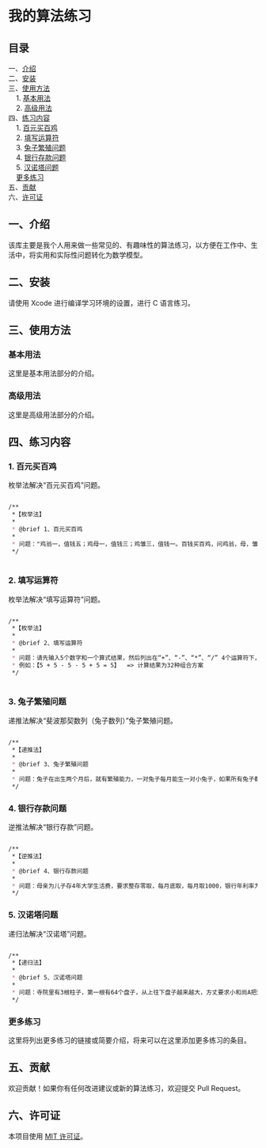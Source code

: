 # 我的算法练习

## 目录
一、[介绍](#一介绍)  
二、[安装](#二安装)  
三、[使用方法](#三使用方法)  
&nbsp;&nbsp;&nbsp;&nbsp;1. [基本用法](#基本用法)  
&nbsp;&nbsp;&nbsp;&nbsp;2. [高级用法](#高级用法)  
四、[练习内容](#四练习内容)  
&nbsp;&nbsp;&nbsp;&nbsp;1. [百元买百鸡](#1-百元买百鸡)  
&nbsp;&nbsp;&nbsp;&nbsp;2. [填写运算符](#2-填写运算符)  
&nbsp;&nbsp;&nbsp;&nbsp;3. [兔子繁殖问题](#3-兔子繁殖问题)   
&nbsp;&nbsp;&nbsp;&nbsp;4. [银行存款问题](#4-银行存款问题)   
&nbsp;&nbsp;&nbsp;&nbsp;5. [汉诺塔问题](#5-汉诺塔问题)   
&nbsp;&nbsp;&nbsp;&nbsp;[更多练习](#更多练习)  
五、[贡献](#五贡献)  
六、[许可证](#六许可证)  

## 一、介绍
该库主要是我个人用来做一些常见的、有趣味性的算法练习，以方便在工作中、生活中，将实用和实际性问题转化为数学模型。

## 二、安装
请使用 Xcode 进行编译学习环境的设置，进行 C 语言练习。

## 三、使用方法

### 基本用法
这里是基本用法部分的介绍。

### 高级用法
这里是高级用法部分的介绍。

## 四、练习内容

### 1. 百元买百鸡
枚举法解决“百元买百鸡”问题。
```markdown

/**
 *【枚举法】
 *
 * @brief 1、百元买百鸡
 *
 * 问题："鸡翁一，值钱五；鸡母一，值钱三；鸡雏三，值钱一。百钱买百鸡，问鸡翁，母，雏各几何？"
 */
 
```

### 2. 填写运算符
枚举法解决“填写运算符”问题。
```markdown

/**
 *【枚举法】
 *
 * @brief 2、填写运算符
 *
 * 问题：请先输入5个数字和一个算式结果，然后列出在“+”、“-”、“*”、“/” 4个运算符下，使等式成立的方案。
 * 例如：【5 + 5 - 5 - 5 + 5 = 5】  => 计算结果为32种组合方案
 */
 
```

### 3. 兔子繁殖问题
递推法解决“斐波那契数列（兔子数列）”兔子繁殖问题。
```markdown

/**
 *【递推法】
 *
 * @brief 3、兔子繁殖问题
 *
 * 问题：兔子在出生两个月后，就有繁殖能力，一对兔子每月能生一对小兔子，如果所有兔子都不死，那么一年后可以繁殖多少对兔子？
 */

```

### 4. 银行存款问题
逆推法解决“银行存款”问题。
```markdown

/**
 *【逆推法】
 *
 * @brief 4、银行存款问题
 *
 * 问题：母亲为儿子存4年大学生活费，要求整存零取，每月底取，每月取1000，银行年利率为1.71%，则至少需要存入多少？
 */

```

### 5. 汉诺塔问题
递归法解决“汉诺塔”问题。
```markdown

/**
 *【递归法】
 *
 * @brief 5、汉诺塔问题
 *
 * 问题：寺院里有3根柱子，第一根有64个盘子，从上往下盘子越来越大，方丈要求小和尚A把这64个盘子全部移动到第三根柱子上。要求始终只能小盘子压着大盘子，且每次只能移动一个。
 */

```

### 更多练习
这里将列出更多练习的链接或简要介绍，将来可以在这里添加更多练习的条目。

## 五、贡献
欢迎贡献！如果你有任何改进建议或新的算法练习，欢迎提交 Pull Request。

## 六、许可证
本项目使用 [MIT 许可证](LICENSE)。
